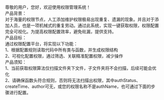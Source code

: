 尊敬的用户，您好，欢迎使用权限管理系统！  
产品背景：  
对于海量的权限节点，人工添加维护权限极易出现重复、遗漏的现象。并且对于添加人员，也是一项机械式的重复劳动。通过此系统，实现一键获取权限，权限配置完全可视化。为提高权限配置效率，避免纰漏，提供支持。  
产品目标：  
通过权限配置平台，将实现以下功能：    
	1、根据配置规则读取代码中所有类与函数，并生成权限结构    
	2、可视化配置权限，通过筛选、关联精准配置权限，减少操作  
产品须知：  
	1、当前获取权限算法仅扫描文件夹下文件，子文件夹将不会扫描，后续可能会优化  
	2、请确保函数头符合规则，否则将无法扫描出权限，其中authStatus、createTime、author可无，或您的权限名称不是authName，也可通过下面的步骤进行配置。  
        